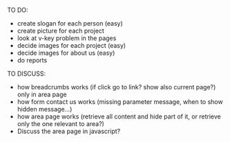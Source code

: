 TO DO:
- create slogan for each person (easy)
- create picture for each project
- look at v-key problem in the pages
- decide images for each project (easy)
- decide images for about us (easy)
- do reports

TO DISCUSS:
- how breadcrumbs works (if click go to link? show also current page?) only in area page
- how form contact us works (missing parameter message, when to show hidden message...)
- how area page works (retrieve all content and hide part of it, or retrieve only the one relevant to area?)
- Discuss the area page in javascript?
